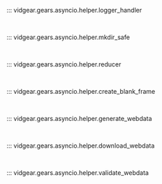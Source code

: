 <!--
===============================================
vidgear library source-code is deployed under the Apache 2.0 License:

Copyright (c) 2019 Abhishek Thakur(@abhiTronix) <abhi.una12@gmail.com>

Licensed under the Apache License, Version 2.0 (the "License");
you may not use this file except in compliance with the License.
You may obtain a copy of the License at

   http://www.apache.org/licenses/LICENSE-2.0

Unless required by applicable law or agreed to in writing, software
distributed under the License is distributed on an "AS IS" BASIS,
WITHOUT WARRANTIES OR CONDITIONS OF ANY KIND, either express or implied.
See the License for the specific language governing permissions and
limitations under the License.
===============================================
-->

::: vidgear.gears.asyncio.helper.logger_handler

&nbsp;

::: vidgear.gears.asyncio.helper.mkdir_safe

&nbsp;

::: vidgear.gears.asyncio.helper.reducer

&nbsp;

::: vidgear.gears.asyncio.helper.create_blank_frame

&nbsp;

::: vidgear.gears.asyncio.helper.generate_webdata

&nbsp;

::: vidgear.gears.asyncio.helper.download_webdata

&nbsp;

::: vidgear.gears.asyncio.helper.validate_webdata

&nbsp;
